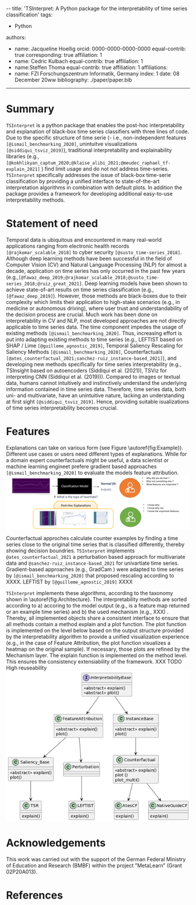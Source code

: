 --
title: 'TSInterpret: A Python package for the interpretability of time series classification'
tags:
  - Python

authors:
  - name: Jacqueline Hoellig
    orcid: 0000-0000-0000-0000
    equal-contrib: true
    corresponding: true
    affiliation: 1
  - name: Cedric Kulbach
    equal-contrib: true 
    affiliation: 1
  - name:Steffen Thoma
    equal-contrib: true
    affiliation: 1
affiliations:
 - name: FZI Forschungszentrum Informatik, Germany
   index: 1
date: 08 December 20ww
bibliography: ./paper/paper.bib

---

# Summary

`TSInterpret` is a python package that enables the post-hoc interpretability and explanation of black-box time series classifiers with three lines of code. Due to the specific structure of time serie (- i.e., non-independent features `[@ismail_benchmarking_2020]`, unintuitve visualizations `[@siddiqui_tsviz_2019]`), traditional interpretability and explainability libraries (e.g., `[@kokhlikyan_captum_2020;@klaise_alibi_2021;@meudec_raphael_tf-explain_2021]` ) find limit usage and do not not address time-series. `TSInterpret` specifically addresses the issue of black-box time-serie classification by providing a unified interface to state-of-the-art interpretation algorithms in combination with default plots. In addition the package provides a framework for developing additional easy-to-use interpretability methods.



# Statement of need
Temporal data is ubiquitous and encountered in many real-world applications ranging from electronic health records `[@rajkomar_scalable_2018]` to cyber security `[@susto_time-series_2018]`. Although deep learning methods have been successful in the field of Computer Vision (CV) and Natural Language Processing (NLP) for almost a decade, application on time series has only occurred in the past few years (e.g.,`[@fawaz_deep_2019;@rajkomar_scalable_2018;@susto_time-series_2018;@ruiz_great_2021]`. Deep learning models have been shown to achieve state-of-art results on time series classification (e.g., `[@fawaz_deep_2019]`). However, those methods are black-boxes due to their complexity which limits their application to high-stake scenarios (e.g., in medicine or autonomous driving), where user trust and understandability of the decision process are crucial. Much work has been done on interpretability in CV and NLP, most developed approaches are not directly applicable to time series data. The time component impedes the usage of existing methods `[@ismail_benchmarking_2020]`. Thus, increasing effort is put into adapting existing methods to time series (e.g., LEFTIST based on SHAP / Lime `[@guilleme_agnostic_2019]`, Temporal Saliency Rescaling for Saliency Methods `[@ismail_benchmarking_2020]`, Counterfactuals `[@ates_counterfactual_2021;sanchez-ruiz_instance-based_2021]`), and developing new methods specifically for time series interpretability (e.g., TSInsight based on autoencoders (Siddiqui et al. (2021)), TSViz for interpreting CNN (Siddiqui et al. (2019))). Compared to images or textual data, humans cannot intuitively and instinctively understand the underlying information contained in time series data. Therefore, time series data, both uni- and multivariate, have an unintuitive nature, lacking an understanding at first sight  `[@siddiqui_tsviz_2019]`. Hence, providing suitable isualizations of time series interpretability becomes crucial.

# Features

Explanations can take on various form (see Figure  \autoref{fig:Example}). Different use cases or users need different types of explanations. While for a domain expert counterfactuals might be useful, a data scientist or machine learning engineet prefere gradient based approaches `[@ismail_benchmarking_2020]` to evaluate the models feature attribution.
![Explanations.\label{fig:Example}](ECG.png)

Counterfactual approches calculate counter examples by finding a time series close to the original time series that is classified differently, thereby showing decision boundries. `TSInterpret` implements `@ates_counterfactual_2021` a perturbation based approach for multivariate data and `@sanchez-ruiz_instance-based_2021` for univartiate time series.
Gradient-based approaches (e.g., GradCam ) were adapted to time series by `[@ismail_benchmarking_2020]` that proposed rescaling according to XXXX.
LEFTIST by `[@guilleme_agnostic_2019]` XXXX

`TSInterpret` implements these algorithms, according to the taxonomy shown in \autoref{fig:Architecture}. The interpretability methods are sorted according to a) accoring to the model output (e.g., is a feature map returned or an example time series) and b) the used mechanism (e.g., XXX) . Thereby, all implemented objects share a consistent interface to ensure that all methods contain a method explain and a plot function. The plot function is implemented on the level below based on the output structure provided by the interpretability algorithm to provide a unified visualization experience (e.g., in the case of Feature Attribution, the plot function visualizes a heatmap on the original sample). If necessary, those plots are refined by the Mechanism layer. The explain function is implemented on the method level.
This ensures the consistency extensiability of the framework.
XXX TODO High reuseability 
![Architecture of TSInterpret.\label{fig:Architecture}](Taxonomy.png)

# Acknowledgements

This work was carried out with the support of the German Federal Ministry of Education
and Research (BMBF) within the project ”MetaLearn” (Grant 02P20A013).

# References